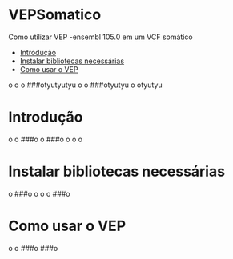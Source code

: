 # VEPSomatico
Como utilizar VEP -ensembl 105.0 em um VCF somático


- [Introdução](https://github.com/VCDS/VEPSomatico#introdução)
- [Instalar bibliotecas necessárias](https://github.com/VCDS/VEPSomatico#Instalar_bibliotecas_necessárias)
- [Como usar o VEP](https://github.com/VCDS/VEPSomatico#Como_usar_o_VEP)

o
o
o
###otyutyutyu
o
o
###otyutyu
o
otyutyu

# Introdução


o
o
###o
o
###o
o
o
o







# Instalar bibliotecas necessárias






o
###o
o
o
o
###o


# Como usar o VEP

o
o
###o
###o
